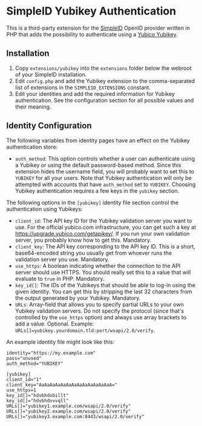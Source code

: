 # SimpleID Yubikey Authentication

This is a third-party extension for the [SimpleID][] OpenID provider written in PHP that adds the
possibility to authenticate using a [Yubico Yubikey][yubikey].

## Installation

1. Copy `extensions/yubikey` into the `extensions` folder below the webroot of your SimpleID
   installation.
2. Edit `config.php` and add the Yubikey extension to the comma-separated list of extensions in the
   `SIMPLEID_EXTENSIONS` constant.
3. Edit your identities and add the required information for Yubikey authentication. See the
   configuration section for all possible values and their meaning.

## Identity Configuration

The following variables from identity pages have an effect on the Yubikey authentication store:

 - `auth_method`: This option controls whether a user can authenticate using a Yubikey or using the
   default password-based method. Since this extension hides the username field, you will probably
   want to set this to `YUBIKEY` for all your users. Note that Yubikey authentication will only be
   attempted with accounts that have `auth_method` set to `YUBIKEY`. Choosing Yubikey authentication
   requires a few keys in the `yubikey` section.

The following options in the `[yubikey]` identity file section control the authentication using
Yubikeys:

 - `client_id`: The API key ID for the Yubikey validation server you want to use. For the official
   yubico.com infrastructure, you can get such a key at <https://upgrade.yubico.com/getapikey/>. If
   you run your own validation server, you probably know how to get this. Mandatory.
 - `client_key`: The API key corresponding to the API key ID. This is a short, base64-encoded string
   you usually get from whoever runs the validation server you use. Mandatory.
 - `use_https`: A boolean indicating whether the connection to the API server should use HTTPS. You
   should really set this to a value that will evaluate to `true` in PHP. Mandatory.
 - `key_id[]`: The IDs of the Yubikeys that should be able to log-in using the given identity. You can
   get this by stripping the last 32 characters from the output generated by your Yubikey.
   Mandatory.
 - `URLs`: Array-field that allows you to specify partial URLs to your own Yubikey validation
   servers. Do not specify the protocol (since that's controlled by the `use_https` option) and
   always use array brackets to add a value. Optional. Example:
   `URLs[]=yubikey.yourdomain.tld:port/wsapi/2.0/verify`.

An example identity file might look like this:
```
identity="https://my.example.com"
pass="unused"
auth_method="YUBIKEY"

[yubikey]
client_id="1"
client_key="AaAaAaAaAaAaAaAaAaAaAaAaAaA="
use_https=1
key_id[]="hdvbhdvbillt"
key_id[]="hdvbhdvvvqll"
URLs[]="yubikey1.example.com/wsapi/2.0/verify"
URLs[]="yubikey2.example.com/wsapi/2.0/verify"
URLs[]="yubikey3.example.com:8443/wsapi/2.0/verify"
```

[simpleid]: http://simpleid.org
[yubikey]: https://www.yubico.com/products/yubikey-hardware/
